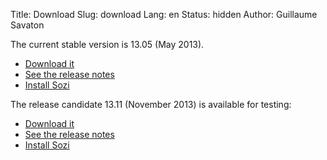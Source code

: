 Title: Download
Slug: download
Lang: en
Status: hidden
Author: Guillaume Savaton

The current stable version is 13.05 (May 2013).

  * [Download it](|filename|/releases/sozi-release-13.05-21064303.zip)
  * [See the release notes](|filename|/News/release-13.05.md)
  * [Install Sozi](|filename|install.md)

The release candidate 13.11 (November 2013) is available for testing:

  * [Download it](|filename|/releases/sozi-release-13.11-30213629.zip)
  * [See the release notes](|filename|/News/release-13.11.md)
  * [Install Sozi](|filename|install.md)

